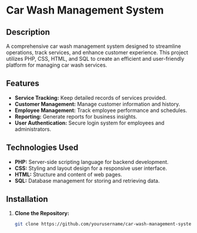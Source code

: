 # Car Wash Management System

## Description
A comprehensive car wash management system designed to streamline operations, track services, and enhance customer experience. This project utilizes PHP, CSS, HTML, and SQL to create an efficient and user-friendly platform for managing car wash services.

## Features
- **Service Tracking:** Keep detailed records of services provided.
- **Customer Management:** Manage customer information and history.
- **Employee Management:** Track employee performance and schedules.
- **Reporting:** Generate reports for business insights.
- **User Authentication:** Secure login system for employees and administrators.

## Technologies Used
- **PHP:** Server-side scripting language for backend development.
- **CSS:** Styling and layout design for a responsive user interface.
- **HTML:** Structure and content of web pages.
- **SQL:** Database management for storing and retrieving data.

## Installation
1. **Clone the Repository:**
   ```bash
   git clone https://github.com/yourusername/car-wash-management-system.git
